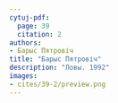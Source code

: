 ```yaml
---
cytuj-pdf:
  page: 39
  citation: 2
authors:
- Барыс Пятровіч
title: "Барыс Пятровіч"
description: "Ловы. 1992"
images:
- cites/39-2/preview.png
---
```

